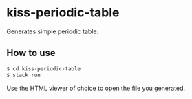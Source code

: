 # kiss-periodic-table

Generates simple periodic table.

## How to use

```sh
$ cd kiss-periodic-table
$ stack run
```

Use the HTML viewer of choice to open the file you generated.
